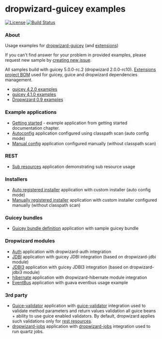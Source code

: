 # dropwizard-guicey examples
[![License](http://img.shields.io/badge/license-MIT-blue.svg?style=flat)](http://www.opensource.org/licenses/MIT)
[![Build Status](http://img.shields.io/travis/xvik/dropwizard-guicey-examples.svg)](https://travis-ci.org/xvik/dropwizard-guicey-examples)

### About

Usage examples for [dropwizard-guicey](https://github.com/xvik/dropwizard-guicey)
(and [extensions](https://github.com/xvik/dropwizard-guicey-ext))

If you can't find answer for your problem in provided examples, please request new sample by 
[creating new issue](https://github.com/xvik/dropwizard-guicey-examples/issues).

All samples build with guicey 5.0.0-rc.2 (dropwizard 2.0.0-rc10). [Extensions project BOM](https://github.com/xvik/dropwizard-guicey-ext/tree/master/guicey-bom) 
used for guicey, guice and dropwizard dependencies management.

* [guicey 4.2.0 examples](https://github.com/xvik/dropwizard-guicey-examples/tree/4.2.0)
* [guicey 4.1.0 examples](https://github.com/xvik/dropwizard-guicey-examples/tree/4.1.0)
* [Dropwizard 0.9 examples](https://github.com/xvik/dropwizard-guicey-examples/tree/dw-0.9)

### Example applications

* [Getting started](getting-started) - example application from getting started documentation chapter.
* [Autoconfig](autoconfig-base) 
application configured using classpath scan (auto config mode)
* [Manual config](manualconfig-base) 
application configured manually (without classpath scan)

### REST

* [Sub resources](rest-sub-resource)
application demonstrating sub resource usage

### Installers

* [Auto registered installer](autoconfig-installer) 
application with custom installer (auto config mode)
* [Manually registered installer](manualconfig-installer) 
application with custom installer configured manually (without classpath scan)

### Guicey bundles

* [Guicey bundle definition](bundle-base) 
application with sample guicey bundle

### Dropwizard modules

* [Auth](auth) application with dropwizard-auth integration
* [JDBI](jdbi) application with guicey JDBI integration (based on dropwizard-jdbi module)
* [JDBI3](jdbi3) application with guicey JDBI3 integration (based on dropwizard-jdbi3 module)
* [hibernate](hibernate) application with dropwizard-hibernate module integration
* [EventBus](eventbus) application with guava eventbus usage example

### 3rd party

* [Guice-validator](guice-validator) application with [guice-validator](https://github.com/xvik/guice-validator) integration used to 
validate method parameters and return values validation all guice beans + ability to use guice enabled validators. 
By default, dropwizard applies such validations only for [rest resources](http://www.dropwizard.io/1.2.2/docs/manual/validation.html).
* [dropwizard-jobs](dropwizard-jobs) application with [dropwizard-jobs](https://github.com/spinscale/dropwizard-jobs) integration used to run
quartz jobs. 